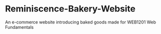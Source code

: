 # Reminiscence-Bakery-Website
An e-commerce website introducing baked goods made for WEB1201 Web Fundamentals
